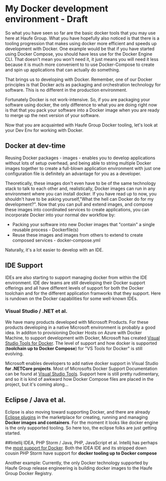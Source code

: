 # My Docker development environment - Draft

So what you have seen so far are the basic docker tools that you may use here at Haufe Group. What you have hopefully also noticed is that there is a tooling progression that makes using docker more efficient and speeds up development with Docker. One example would be that if you have started using Docker Compose, you should have less use for the Docker Engine CLI. That doesn't mean you won't need it, it just means you will need it less because it is much more convenient to to use Docker-Compose to create and spin up applications that can actually do something.

That brings us to developing with Docker. Remember, one of our Docker principles is that Docker acts as packaging and orchestration technology for software. This is no different in the production environment.  

Fortunately Docker is not work-intensive. So, if you are packaging your software using docker, the only difference to what you are doing right now is that that you pack your software into a Docker image when you are ready to merge up the next version of your software.

Now that you are acquainted with Haufe Group Docker tooling, let's look at your Dev Env for working with Docker. 

## Docker at dev-time
Reusing Docker packages - images - enables you to develop applications without lots of setup overhead, and being able to string multiple Docker images together to create a full-blown application environment with just one configuration file is definitely an advantage for you as a developer. 

Theoretically, these images don't even have to be of the same technology stack to talk to each other and, realistically, Docker images can run in any environment where you can install docker. If you have read up to now, you shouldn't have to be asking yourself,"What the hell can Docker do for my development?". Now that you can pull and extend images, and compose these images into coordinated services to create applications, you can incorporate Docker into your normal dev workflow by:

* Packing your software into new Docker images that "contain" a single reusable process - Dockerfile(s)
* Reuse these images and images from others to extend to create composed services - docker-compose.yml

Naturally, it's a lot easier to develop with an IDE. 

## IDE Support
IDEs are also starting to support managing docker from within the IDE environment.  IDE dev teams are still developing their Docker support offerings and all have different levels of support for both the Docker toolchain and for the different application framworks that they support. Here is rundown on the Docker capabilities for some well-known IDEs.

### Visual Studio / .NET et al.

We have many products developed with Microsoft Products. For these products developing in a native Microsoft environment is probably a good idea. In additon to provisioning Docker Hosts on Azure with Docker Machine, to support development with Docker, Microsoft has created [Visual Studio Tools for Docker](https://marketplace.visualstudio.com/items?itemName=MicrosoftCloudExplorer.VisualStudioToolsforDocker-Preview). The level of support and how docker is supported (**toolchain up to Docker Compose**) for "VS Tools for Docker" is still evolving.

Microsoft enables developers to add native docker support in Visual Studio **for .NETCore projects**. Most of Microsofts Docker Support Documentation can be found at [Visual Studio Tools](https://marketplace.visualstudio.com/items?itemName=MicrosoftCloudExplorer.VisualStudioToolsforDocker-Preview). Support here is  still pretty rudimentary, and so it is kind of awkward how Docker Compose files are placed in the project, but it's coming along...

## Eclipse / Java et al.
Eclipse is also moving toward supporting  Docker, and there are already [Eclipse plugins](https://marketplace.eclipse.org/search/site/%2522Docker%2522) in the marketplace for creating, running and managing **Docker images and containers**. For the moment it looks like docker engine is the only supported tooling. So here too, the eclipse folks are just getting started. 

##Intellij IDEA, PHP Storm / Java, PHP, JavaScript et al.
Intellij has perhaps the [most support for Docker](https://www.jetbrains.com/help/idea/2016.2/docker.html). Both the IDEA IDE and its stripped down cousin PHP Storm have support for **docker tooling up to Docker compose**

Another example: Currently, the only Docker technology supported by Haufe Group release engineering is building docker images to the Haufe Group Docker Registry. 





